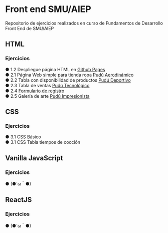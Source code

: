 # Front end SMU/AIEP
Repositorio de ejercicios realizados en curso de Fundamentos de Desarrollo Front End de SMU/AIEP
<h2> HTML </h2>
<h3>Ejercicios</h3>
● 1.2 Despliegue página HTML en <a href="https://poipurin.github.io/FrontEndSMU-AIEP/1.2DespliegueHTML/index.html">Github Pages</a><br>
● 2.1 Página Web simple para tienda ropa  <a href="https://poipurin.github.io/FrontEndSMU-AIEP/2.1P%C3%A1gina_web_simple_para_tienda_de_ropa/index.html">Pudú Aerodinámico </a><br>
● 2.2 Tabla con disponibilidad de productos <a href="https://poipurin.github.io/FrontEndSMU-AIEP/2.2Tabla_de_productos/index.html">Pudú Deportivo</a><br>
● 2.3 Tabla de ventas <a href="https://poipurin.github.io/FrontEndSMU-AIEP/2.3Tabla_ventas/index.html">Pudú Tecnológico</a><br>
● 2.4 <a href="https://poipurin.github.io/FrontEndSMU-AIEP/2.4Formulario_Registro/index.html">Formulario de registro</a><br>
● 2.5 Galería de arte <a href="https://poipurin.github.io/FrontEndSMU-AIEP/2.5Galeria_Arte/index.html">Pudú Impresionista</a><br>

<h2> CSS </h2>
<h3>Ejercicios</h3>
● 3.1 CSS Básico<br>
● 3.1 CSS Tabla tiempos de cocción<br>
<h2> Vanilla JavaScript </h2>
<h3>Ejercicios</h3>
● (●´ω｀●)<br>
<h2> ReactJS </h2>
<h3>Ejercicios</h3>
● (●´ω｀●)<br>

